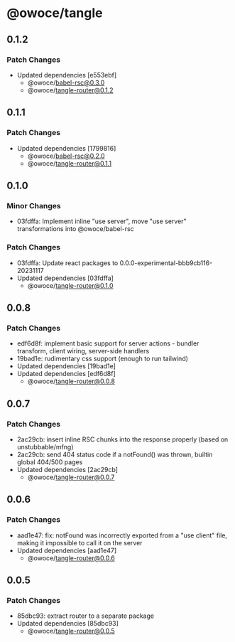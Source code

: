 # @owoce/tangle

## 0.1.2

### Patch Changes

- Updated dependencies [e553ebf]
  - @owoce/babel-rsc@0.3.0
  - @owoce/tangle-router@0.1.2

## 0.1.1

### Patch Changes

- Updated dependencies [1799816]
  - @owoce/babel-rsc@0.2.0
  - @owoce/tangle-router@0.1.1

## 0.1.0

### Minor Changes

- 03fdffa: Implement inline "use server", move "use server" transformations into @owoce/babel-rsc

### Patch Changes

- 03fdffa: Update react packages to 0.0.0-experimental-bbb9cb116-20231117
- Updated dependencies [03fdffa]
  - @owoce/tangle-router@0.1.0

## 0.0.8

### Patch Changes

- edf6d8f: implement basic support for server actions - bundler transform, client wiring, server-side handlers
- 19bad1e: rudimentary css support (enough to run tailwind)
- Updated dependencies [19bad1e]
- Updated dependencies [edf6d8f]
  - @owoce/tangle-router@0.0.8

## 0.0.7

### Patch Changes

- 2ac29cb: insert inline RSC chunks into the response properly (based on unstubbable/mfng)
- 2ac29cb: send 404 status code if a notFound() was thrown, builtin global 404/500 pages
- Updated dependencies [2ac29cb]
  - @owoce/tangle-router@0.0.7

## 0.0.6

### Patch Changes

- aad1e47: fix: notFound was incorrectly exported from a "use client" file, making it impossible to call it on the server
- Updated dependencies [aad1e47]
  - @owoce/tangle-router@0.0.6

## 0.0.5

### Patch Changes

- 85dbc93: extract router to a separate package
- Updated dependencies [85dbc93]
  - @owoce/tangle-router@0.0.5
